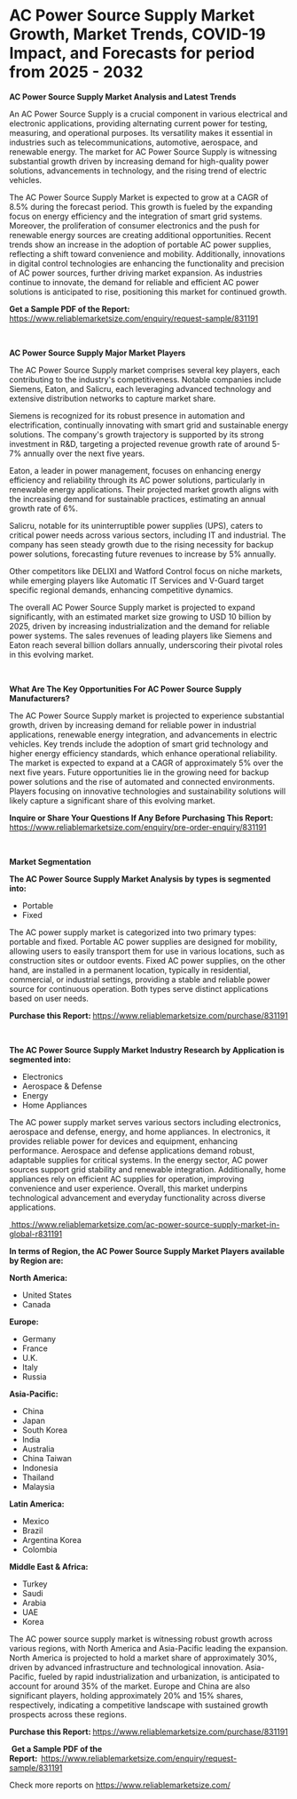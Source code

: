 <p><h1>AC Power Source Supply Market Growth, Market Trends, COVID-19 Impact, and Forecasts for period from 2025 - 2032</h1></p><p><strong>AC Power Source Supply Market Analysis and Latest Trends</strong></p>
<p><p>An AC Power Source Supply is a crucial component in various electrical and electronic applications, providing alternating current power for testing, measuring, and operational purposes. Its versatility makes it essential in industries such as telecommunications, automotive, aerospace, and renewable energy. The market for AC Power Source Supply is witnessing substantial growth driven by increasing demand for high-quality power solutions, advancements in technology, and the rising trend of electric vehicles.</p><p>The AC Power Source Supply Market is expected to grow at a CAGR of 8.5% during the forecast period. This growth is fueled by the expanding focus on energy efficiency and the integration of smart grid systems. Moreover, the proliferation of consumer electronics and the push for renewable energy sources are creating additional opportunities. Recent trends show an increase in the adoption of portable AC power supplies, reflecting a shift toward convenience and mobility. Additionally, innovations in digital control technologies are enhancing the functionality and precision of AC power sources, further driving market expansion. As industries continue to innovate, the demand for reliable and efficient AC power solutions is anticipated to rise, positioning this market for continued growth.</p></p>
<p><strong>Get a Sample PDF of the Report:&nbsp;</strong> <a href="https://www.reliablemarketsize.com/enquiry/request-sample/831191?utm_campaign=2995&utm_medium=2&utm_source=Github&utm_content=ia&utm_term=25032025&utm_id=ac-power-source-supply">https://www.reliablemarketsize.com/enquiry/request-sample/831191</a></p>
<p>&nbsp;</p>
<p><strong>AC Power Source Supply Major Market Players</strong></p>
<p><p>The AC Power Source Supply market comprises several key players, each contributing to the industry's competitiveness. Notable companies include Siemens, Eaton, and Salicru, each leveraging advanced technology and extensive distribution networks to capture market share.</p><p>Siemens is recognized for its robust presence in automation and electrification, continually innovating with smart grid and sustainable energy solutions. The company's growth trajectory is supported by its strong investment in R&D, targeting a projected revenue growth rate of around 5-7% annually over the next five years.</p><p>Eaton, a leader in power management, focuses on enhancing energy efficiency and reliability through its AC power solutions, particularly in renewable energy applications. Their projected market growth aligns with the increasing demand for sustainable practices, estimating an annual growth rate of 6%.</p><p>Salicru, notable for its uninterruptible power supplies (UPS), caters to critical power needs across various sectors, including IT and industrial. The company has seen steady growth due to the rising necessity for backup power solutions, forecasting future revenues to increase by 5% annually.</p><p>Other competitors like DELIXI and Watford Control focus on niche markets, while emerging players like Automatic IT Services and V-Guard target specific regional demands, enhancing competitive dynamics.</p><p>The overall AC Power Source Supply market is projected to expand significantly, with an estimated market size growing to USD 10 billion by 2025, driven by increasing industrialization and the demand for reliable power systems. The sales revenues of leading players like Siemens and Eaton reach several billion dollars annually, underscoring their pivotal roles in this evolving market.</p></p>
<p>&nbsp;</p>
<p><strong>What Are The Key Opportunities For AC Power Source Supply Manufacturers?</strong></p>
<p><p>The AC Power Source Supply market is projected to experience substantial growth, driven by increasing demand for reliable power in industrial applications, renewable energy integration, and advancements in electric vehicles. Key trends include the adoption of smart grid technology and higher energy efficiency standards, which enhance operational reliability. The market is expected to expand at a CAGR of approximately 5% over the next five years. Future opportunities lie in the growing need for backup power solutions and the rise of automated and connected environments. Players focusing on innovative technologies and sustainability solutions will likely capture a significant share of this evolving market.</p></p>
<p><strong>Inquire or Share Your Questions If Any Before Purchasing This Report:</strong> <a href="https://www.reliablemarketsize.com/enquiry/pre-order-enquiry/831191?utm_campaign=2995&utm_medium=2&utm_source=Github&utm_content=ia&utm_term=25032025&utm_id=ac-power-source-supply">https://www.reliablemarketsize.com/enquiry/pre-order-enquiry/831191</a></p>
<p>&nbsp;</p>
<p><strong>Market Segmentation</strong></p>
<p><strong>The AC Power Source Supply Market Analysis by types is segmented into:</strong></p>
<p><ul><li>Portable</li><li>Fixed</li></ul></p>
<p><p>The AC power supply market is categorized into two primary types: portable and fixed. Portable AC power supplies are designed for mobility, allowing users to easily transport them for use in various locations, such as construction sites or outdoor events. Fixed AC power supplies, on the other hand, are installed in a permanent location, typically in residential, commercial, or industrial settings, providing a stable and reliable power source for continuous operation. Both types serve distinct applications based on user needs.</p></p>
<p><strong>Purchase this Report:&nbsp;</strong><a href="https://www.reliablemarketsize.com/purchase/831191?utm_campaign=2995&utm_medium=2&utm_source=Github&utm_content=ia&utm_term=25032025&utm_id=ac-power-source-supply">https://www.reliablemarketsize.com/purchase/831191</a></p>
<p>&nbsp;</p>
<p><strong>The AC Power Source Supply Market Industry Research by Application is segmented into:</strong></p>
<p><ul><li>Electronics</li><li>Aerospace & Defense</li><li>Energy</li><li>Home Appliances</li></ul></p>
<p><p>The AC power supply market serves various sectors including electronics, aerospace and defense, energy, and home appliances. In electronics, it provides reliable power for devices and equipment, enhancing performance. Aerospace and defense applications demand robust, adaptable supplies for critical systems. In the energy sector, AC power sources support grid stability and renewable integration. Additionally, home appliances rely on efficient AC supplies for operation, improving convenience and user experience. Overall, this market underpins technological advancement and everyday functionality across diverse applications.</p></p>
<p><a href="https://www.reliablemarketsize.com/ac-power-source-supply-market-in-global-r831191?utm_campaign=2995&utm_medium=2&utm_source=Github&utm_content=ia&utm_term=25032025&utm_id=ac-power-source-supply">&nbsp;https://www.reliablemarketsize.com/ac-power-source-supply-market-in-global-r831191</a></p>
<p><strong>In terms of Region, the AC Power Source Supply Market Players available by Region are:</strong></p>
<p>
    <p> <strong> North America: </strong>
        <ul>
            <li>United States</li>
            <li>Canada</li>
        </ul>
        </p> 
    <p> <strong> Europe: </strong>
        <ul>
            <li>Germany</li>
            <li>France</li>
            <li>U.K.</li>
            <li>Italy</li>
            <li>Russia</li>
        </ul>
        </p> 
    <p> <strong> Asia-Pacific: </strong>
        <ul>
            <li>China</li>
            <li>Japan</li>
            <li>South Korea</li>
            <li>India</li>
            <li>Australia</li>
            <li>China Taiwan</li>
            <li>Indonesia</li>
            <li>Thailand</li>
            <li>Malaysia</li>
        </ul>
        </p> 
    <p> <strong> Latin America: </strong>
        <ul>
            <li>Mexico</li>
            <li>Brazil</li>
            <li>Argentina Korea</li>
            <li>Colombia</li>
        </ul>
        </p> 
    <p> <strong> Middle East & Africa: </strong>
        <ul>
            <li>Turkey</li>
            <li>Saudi</li>
            <li>Arabia</li>
            <li>UAE</li>
            <li>Korea</li>
        </ul>
    </p>
    </p>
<p><p>The AC power source supply market is witnessing robust growth across various regions, with North America and Asia-Pacific leading the expansion. North America is projected to hold a market share of approximately 30%, driven by advanced infrastructure and technological innovation. Asia-Pacific, fueled by rapid industrialization and urbanization, is anticipated to account for around 35% of the market. Europe and China are also significant players, holding approximately 20% and 15% shares, respectively, indicating a competitive landscape with sustained growth prospects across these regions.</p></p>
<p><strong>Purchase this Report: </strong><a href="https://www.reliablemarketsize.com/purchase/831191?utm_campaign=2995&utm_medium=2&utm_source=Github&utm_content=ia&utm_term=25032025&utm_id=ac-power-source-supply">https://www.reliablemarketsize.com/purchase/831191</a></p>
<p>&nbsp;<strong>Get a Sample PDF of the Report:&nbsp;&nbsp;</strong><a href="https://www.reliablemarketsize.com/enquiry/request-sample/831191?utm_campaign=2995&utm_medium=2&utm_source=Github&utm_content=ia&utm_term=25032025&utm_id=ac-power-source-supply">https://www.reliablemarketsize.com/enquiry/request-sample/831191</a></p>
<p><strong></strong></p>
<p>Check more reports on <a href="https://www.reliablemarketsize.com/?utm_campaign=2995&utm_medium=2&utm_source=Github&utm_content=ia&utm_term=25032025&utm_id=ac-power-source-supply">https://www.reliablemarketsize.com/</a></p>